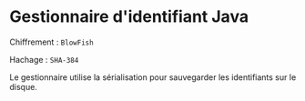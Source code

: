# Gestionnaire d'identifiant Java

Chiffrement : `BlowFish`

Hachage : `SHA-384`

Le gestionnaire utilise la sérialisation pour sauvegarder les identifiants sur le disque.
